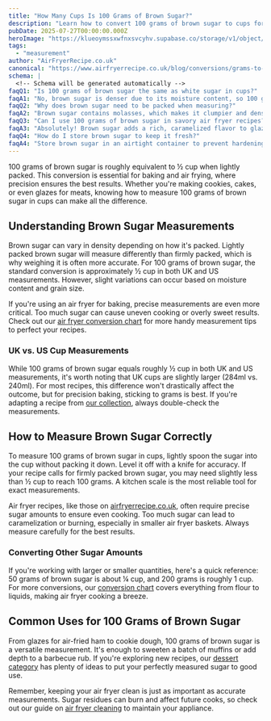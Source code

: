 ```yaml
---
title: "How Many Cups Is 100 Grams of Brown Sugar?"
description: "Learn how to convert 100 grams of brown sugar to cups for perfect baking every time. Includes UK and US measurements for accuracy."
pubDate: 2025-07-27T00:00:00.000Z
heroImage: "https://klueoymssxwfnxsvcyhv.supabase.co/storage/v1/object/public/Shmucket/how-many-cups-is-100-grams-of-brown-sugar.webp"
tags:
  - "measurement"
author: "AirFryerRecipe.co.uk"
canonical: "https://www.airfryerrecipe.co.uk/blog/conversions/grams-to-cups/how-many-cups-is-100-grams-of-brown-sugar"
schema: |
  <!-- Schema will be generated automatically -->
faqQ1: "Is 100 grams of brown sugar the same as white sugar in cups?"
faqA1: "No, brown sugar is denser due to its moisture content, so 100 grams of brown sugar takes up slightly less volume than white sugar. While 100 grams of brown sugar is roughly ½ cup, white sugar would be closer to ½ cup plus a tablespoon."
faqQ2: "Why does brown sugar need to be packed when measuring?"
faqA2: "Brown sugar contains molasses, which makes it clumpier and denser. Packing it ensures consistency in measurements, especially for baking. However, for 100 grams, lightly packed is sufficient unless the recipe specifies otherwise."
faqQ3: "Can I use 100 grams of brown sugar in savory air fryer recipes?"
faqA3: "Absolutely! Brown sugar adds a rich, caramelized flavor to glazes for meats like chicken or pork. Just ensure it's balanced with spices or acids to avoid overly sweet results. Check our <a href=https://www.airfryerrecipe.co.uk/recipe-category/chicken>chicken recipes</a> for inspiration."
faqQ4: "How do I store brown sugar to keep it fresh?"
faqA4: "Store brown sugar in an airtight container to prevent hardening. If it dries out, add a slice of bread or a damp paper towel to restore moisture. Proper storage ensures accurate measurements every time."
---
```

<p>100 grams of brown sugar is roughly equivalent to ½ cup when lightly packed. This conversion is essential for baking and air frying, where precision ensures the best results. Whether you're making cookies, cakes, or even glazes for meats, knowing how to measure 100 grams of brown sugar in cups can make all the difference.</p>  

<h2>Understanding Brown Sugar Measurements</h2>  
<p>Brown sugar can vary in density depending on how it's packed. Lightly packed brown sugar will measure differently than firmly packed, which is why weighing it is often more accurate. For 100 grams of brown sugar, the standard conversion is approximately ½ cup in both UK and US measurements. However, slight variations can occur based on moisture content and grain size.</p>  
<p>If you're using an air fryer for baking, precise measurements are even more critical. Too much sugar can cause uneven cooking or overly sweet results. Check out our <a href=https://www.airfryerrecipe.co.uk/air-fryer-conversion-chart>air fryer conversion chart</a> for more handy measurement tips to perfect your recipes.</p>  

<h3>UK vs. US Cup Measurements</h3>  
<p>While 100 grams of brown sugar equals roughly ½ cup in both UK and US measurements, it's worth noting that UK cups are slightly larger (284ml vs. 240ml). For most recipes, this difference won't drastically affect the outcome, but for precision baking, sticking to grams is best. If you're adapting a recipe from <a href=https://www.airfryerrecipe.co.uk/recipes>our collection</a>, always double-check the measurements.</p>  

<h2>How to Measure Brown Sugar Correctly</h2>  
<p>To measure 100 grams of brown sugar in cups, lightly spoon the sugar into the cup without packing it down. Level it off with a knife for accuracy. If your recipe calls for firmly packed brown sugar, you may need slightly less than ½ cup to reach 100 grams. A kitchen scale is the most reliable tool for exact measurements.</p>  
<p>Air fryer recipes, like those on <a href=https://www.airfryerrecipe.co.uk>airfryerrecipe.co.uk</a>, often require precise sugar amounts to ensure even cooking. Too much sugar can lead to caramelization or burning, especially in smaller air fryer baskets. Always measure carefully for the best results.</p>  

<h3>Converting Other Sugar Amounts</h3>  
<p>If you're working with larger or smaller quantities, here's a quick reference: 50 grams of brown sugar is about ¼ cup, and 200 grams is roughly 1 cup. For more conversions, our <a href=https://www.airfryerrecipe.co.uk/air-fryer-conversion-chart>conversion chart</a> covers everything from flour to liquids, making air fryer cooking a breeze.</p>  

<h2>Common Uses for 100 Grams of Brown Sugar</h2>  
<p>From glazes for air-fried ham to cookie dough, 100 grams of brown sugar is a versatile measurement. It's enough to sweeten a batch of muffins or add depth to a barbecue rub. If you're exploring new recipes, our <a href=https://www.airfryerrecipe.co.uk/recipe-category/dessert>dessert category</a> has plenty of ideas to put your perfectly measured sugar to good use.</p>  
<p>Remember, keeping your air fryer clean is just as important as accurate measurements. Sugar residues can burn and affect future cooks, so check out our guide on <a href=https://www.airfryerrecipe.co.uk/air-fryer-cleaner>air fryer cleaning</a> to maintain your appliance.</p>
